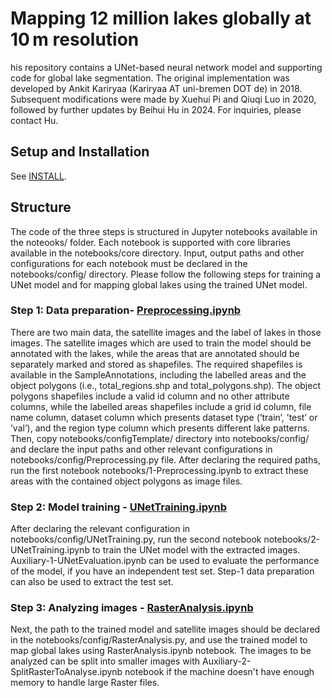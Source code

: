 ﻿# Mapping 12 million lakes globally at 10 m resolution
his repository contains a ​UNet-based neural network model​ and supporting code for ​global lake segmentation. The original implementation was developed by Ankit Kariryaa (Kariryaa AT uni-bremen DOT de) in 2018. Subsequent modifications were made by Xuehui Pi and Qiuqi Luo in 2020, followed by further updates by Beihui Hu in 2024. For inquiries, please contact Hu.

## Setup and Installation
See [INSTALL](./INSTALL.md).

## Structure
The code of the three steps is structured in Jupyter notebooks available in the noteooks/ folder. Each notebook is supported with core libraries available in the notebooks/core directory. Input, output paths and other configurations for each notebook must be declared in the notebooks/config/ directory. Please follow the following steps for training a UNet model and for mapping global lakes using the trained UNet model.

### Step 1: Data preparation- [Preprocessing.ipynb](notebooks/1-Preprocessing.ipynb)
There are two main data, the satellite images and the label of lakes in those images. The satellite images which are used to train the model should be annotated with the lakes, while the areas that are annotated should be separately marked and stored as shapefiles. 
The required shapefiles is available in the SampleAnnotations, including the labelled areas and the object polygons (i.e., total_regions.shp and total_polygons.shp). The object polygons shapefiles include a valid id column and no other attribute columns, while the labelled areas shapefiles include a grid id column, file name column, dataset column which presents dataset type (‘train’, ’test’ or ’val’), and the region type column which presents different lake patterns. 
Then, copy notebooks/configTemplate/ directory into notebooks/config/ and declare the input paths and other relevant configurations in notebooks/config/Preprocessing.py file. After declaring the required paths, run the first notebook notebooks/1-Preprocessing.ipynb to extract these areas with the contained object polygons as image files.

### Step 2: Model training - [UNetTraining.ipynb](notebooks/2-UNetTraining.ipynb)
After declaring the relevant configuration in notebooks/config/UNetTraining.py, run the second notebook notebooks/2-UNetTraining.ipynb to train the UNet model with the extracted images. Auxiliary-1-UNetEvaluation.ipynb can be used to evaluate the performance of the model, if you have an independent test set. Step-1 data preparation can also be used to extract the test set.

### Step 3: Analyzing images - [RasterAnalysis.ipynb](notebooks/3-RasterAnalysis.ipynb)
Next, the path to the trained model and satellite images should be declared in the notebooks/config/RasterAnalysis.py, and use the trained model to map global lakes using RasterAnalysis.ipynb notebook. The images to be analyzed can be split into smaller images with Auxiliary-2-SplitRasterToAnalyse.ipynb notebook if the machine doesn't have enough memory to handle large Raster files.
 

